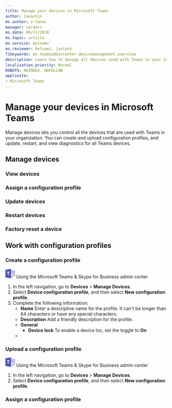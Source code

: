 ```yaml
---
title: Manage your devices in Microsoft Teams
author: lanachin
ms.author: v-lanac
manager: serdars
ms.date: 09/17/2018
ms.topic: article
ms.service: msteams
ms.reviewer: kelsawi, jastark
f1keywords: ms.teamsadmincenter.devicemanagement.overview
description: Learn how to manage all devices used with Teams in your organization. 
localization_priority: Normal
ROBOTS: NOINDEX, NOFOLLOW
appliesto: 
- Microsoft Teams
---
```


# Manage your devices in Microsoft Teams

Manage devices lets you control all the devices that are used with Teams in your organization. You can create and upload configuration profiles, and update, restart, and view diagnostics for all Teams devices. 

## Manage devices

### View devices
### Assign a configuration profile
### Update devices
### Restart devices
### Factory reset a device

## Work with configuration profiles

### Create a configuration profile

![teams-logo-30x30.png](media/teams-logo-30x30.png) Using the Microsoft Teams & Skype for Business admin center

1. In the left navigation, go to **Devices** > **Manage Devices**.
2. Select **Device configuration profile**, and then select **New configuration profile**.
3. Complete the following information:
    - **Name** Enter a descriptive name for the profile. It can't be longer than 64 characters or have any special characters.
    - **Description**  Add a friendly description for the profile. 
    - **General**
        - **Device lock** To enable a device loc, set the toggle to **On**
    - 

### Upload a configuration profile

![teams-logo-30x30.png](media/teams-logo-30x30.png) Using the Microsoft Teams & Skype for Business admin center

1. In the left navigation, go to **Devices** > **Manage Devices**.
2. Select **Device configuration profile**, and then select **New configuration profile**.

### Assign a configuration profile
